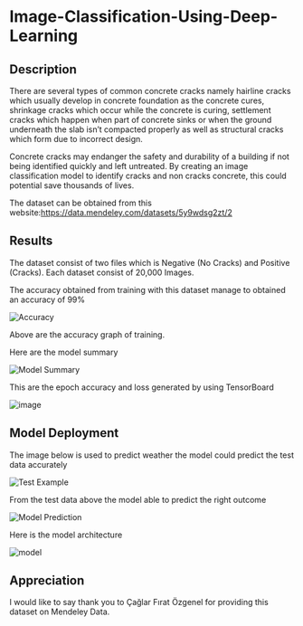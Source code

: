 # Image-Classification-Using-Deep-Learning

## Description
There are several types of common concrete cracks namely hairline cracks which
usually develop in concrete foundation as the concrete cures, shrinkage cracks which
occur while the concrete is curing, settlement cracks which happen when part of
concrete sinks or when the ground underneath the slab isn’t compacted properly as
well as structural cracks which form due to incorrect design.

Concrete cracks may endanger the safety and durability of a building if not being
identified quickly and left untreated. By creating an image classification model to 
identify cracks and non cracks concrete, this could potential save thousands of lives.

The dataset can be obtained from this website:https://data.mendeley.com/datasets/5y9wdsg2zt/2

## Results
The dataset consist of two files which is Negative (No Cracks) and Positive (Cracks). Each dataset
consist of 20,000 Images.

The accuracy obtained from training with this dataset manage to obtained an accuracy of 99%

![Accuracy](https://github.com/BrandenAdems/Image-Classification-Using-Deep-Learning/assets/88533031/3f0b0e22-6922-43a0-8139-1e17fd70d514)


Above are the accuracy graph of training.

Here are the model summary

![Model Summary](https://github.com/BrandenAdems/Image-Classification-Using-Deep-Learning/assets/88533031/1b543e11-a8a6-4429-aef7-8d0f18d7a4ab)


This are the epoch accuracy and loss generated by using TensorBoard

![image](https://github.com/BrandenAdems/Image-Classification-Using-Deep-Learning/assets/88533031/4cfb4877-493e-46ce-9263-65fcefe5abe0)


## Model Deployment

The image below is used to predict weather the model could predict the test data accurately

![Test Example](https://github.com/BrandenAdems/Image-Classification-Using-Deep-Learning/assets/88533031/367867b3-7361-455a-a005-9b5d49ae5ada)


From the test data above the model able to predict the right outcome

![Model Prediction ](https://github.com/BrandenAdems/Image-Classification-Using-Deep-Learning/assets/88533031/1dc96d59-6eee-4136-9442-235d4c057095)


Here is the model architecture

![model](https://github.com/BrandenAdems/Image-Classification-Using-Deep-Learning/assets/88533031/1bcfabc3-9fb4-4359-a46c-662cf29940d7)


## Appreciation
I would like to say thank you to Çağlar Fırat Özgenel for providing this dataset on Mendeley Data.
